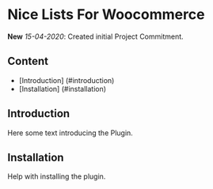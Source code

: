 # Nice Lists For Woocommerce

**New** *15-04-2020*: Created initial Project Commitment.

## Content

+ [Introduction] (#introduction)
+ [Installation] (#installation)

## Introduction
Here some text introducing the Plugin.

## Installation
Help with installing the plugin.